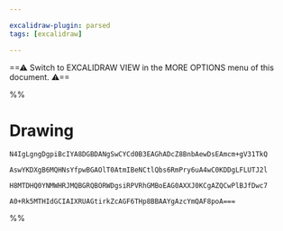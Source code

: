 ```yaml
---

excalidraw-plugin: parsed
tags: [excalidraw]

---
```

==⚠  Switch to EXCALIDRAW VIEW in the MORE OPTIONS menu of this document. ⚠==


%%
# Drawing
```compressed-json
N4IgLgngDgpiBcIYA8DGBDANgSwCYCd0B3EAGhADcZ8BnbAewDsEAmcm+gV31TkQ

AswYKDXgB6MQHNsYfpwBGAOlT0AtmIBeNCtlQbs6RmPry6uA4wC0KDDgLFLUTJ2l

H8MTDHQ0YNMWHRJMQBGRQBORWDgsiRPVRhGMBoEAG0AXXJ0KCgAZQCwPlBJfDwc7

A0+Rk5MTHIdGCIAIXRUAGtirkZcAGF6THp8BBAAYgAzcYmQAF8poA===
```
%%